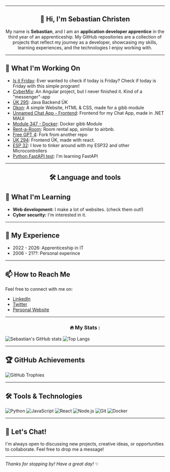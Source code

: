 <hr>

<div align="center"> 
<h2>👋 Hi, I'm Sebastian Christen</h2>
<p> My name is <strong>Sebastian</strong>, and I am an <strong>application developer apprentice</strong> in the third year of an apprenticeship. My GitHub repositories are a collection of projects that reflect my journey as a developer, showcasing my skills, learning experiences, and the technologies I enjoy working with.</p>
</div>

---

## 🔭 What I'm Working On

- [Is it Friday](https://github.com/SebastianChristen/IsItFriday): Ever wanted to check if today is Friday? Check if today is Friday with this simple program!
- [CyberMix](https://github.com/SebastianChristen/CyberMix): An Angular project, but I never finished it. Kind of a "messenger"-app
- [ÜK 295](https://github.com/SebastianChristen/uek-295): Java Backend ÜK
- [Okon](https://github.com/SebastianChristen/okon): A simple Website, HTML & CSS, made for a gibb module
- [Unnamed Chat App - Frontend](https://github.com/SebastianChristen/unnamed_chat_app): Frontend for my Chat App, made in .NET MAUI
- [Module 347 - Docker](https://github.com/SebastianChristen/M347-Dienst-mit-Container-anwenden): Docker gibb Module
- [Rent-a-Room](https://github.com/SebastianChristen/rent-a-room): Room rental app, similar to airbnb.
- [Free GPT 4](https://github.com/SebastianChristen/Sebu-Free-GPT4-WEB-API): Fork from another repo
- [ÜK 294](https://github.com/SebastianChristen/UEK-294): Frontend ÜK, made with react.
- [ESP 32](https://github.com/SebastianChristen/ESP32-programs): I love to tinker around with my ESP32 and other Microcontrollers
- [Python FastAPI test](https://github.com/SebastianChristen/Python-API): I'm learning FastAPI

---

<h2 align="center">🛠 Language and tools</h2>

###

## 🌱 What I'm Learning

- **Web development:** I make a lot of websites. (check them out!)
- **Cyber security:** I'm interested in it.

---

## 💼 My Experience

- 2022 - 2026: Apprenticeship in IT
- 2006 - 21??: Personal experince

---

## 📫 How to Reach Me

Feel free to connect with me on:

- [LinkedIn](https://www.linkedin.com/in/your-profile)
- [Twitter](https://twitter.com/your-handle)
- [Personal Website](https://www.yourwebsite.com)

---

<h3 align="center">🔥   My Stats :</h3>

![Sebastian's GitHub stats](https://github-readme-stats.vercel.app/api?username=SebastianChristen&show_icons=true&theme=radical)
![Top Langs](https://github-readme-stats.vercel.app/api/top-langs/?username=SebastianChristen&layout=compact&theme=radical)

---

## 🏆 GitHub Achievements

![GitHub Trophies](https://github-profile-trophy.vercel.app/?username=SebastianChristen&theme=darkhub&column=7)

---

## 🛠️ Tools & Technologies

![Python](https://img.shields.io/badge/-Python-3776AB?logo=python&logoColor=white&style=for-the-badge)
![JavaScript](https://img.shields.io/badge/-JavaScript-F7DF1E?logo=javascript&logoColor=black&style=for-the-badge)
![React](https://img.shields.io/badge/-React-61DAFB?logo=react&logoColor=black&style=for-the-badge)
![Node.js](https://img.shields.io/badge/-Node.js-339933?logo=node.js&logoColor=white&style=for-the-badge)
![Git](https://img.shields.io/badge/-Git-F05032?logo=git&logoColor=white&style=for-the-badge)
![Docker](https://img.shields.io/badge/-Docker-2496ED?logo=docker&logoColor=white&style=for-the-badge)

---

## 💬 Let's Chat!

I'm always open to discussing new projects, creative ideas, or opportunities to collaborate. Feel free to drop me a message!

---

_Thanks for stopping by! Have a great day!_ ✨
